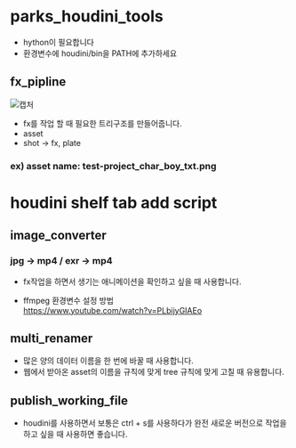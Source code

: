 # parks_houdini_tools
- hython이 필요합니다
- 환경변수에 houdini/bin을 PATH에 추가하세요

## fx_pipline
![캡처](https://github.com/com2144/parks_houdini_tools/assets/125478486/7a0fceee-d079-4db0-808d-bf5138e50df6)
- fx를 작업 할 때 필요한 트리구조를 만들어줍니다.
- asset
- shot -> fx, plate
### ex) asset name: test-project_char_boy_txt.png  


# houdini shelf tab add script

## image_converter
### jpg -> mp4 / exr -> mp4
- fx작업을 하면서 생기는 애니메이션을 확인하고 싶을 때 사용합니다.

- ffmpeg 환경변수 설정 방법  
https://www.youtube.com/watch?v=PLbijyGIAEo

## multi_renamer
- 많은 양의 데이터 이름을 한 번에 바꿀 때 사용합니다.
- 웹에서 받아온 asset의 이름을 규칙에 맞게 tree 규칙에 맞게 고칠 때 유용합니다.

## publish_working_file
- houdini를 사용하면서 보통은 ctrl + s를 사용하다가 완전 새로운 버전으로 작업을 하고 싶을 때 사용하면 좋습니다.
